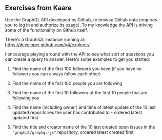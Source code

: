 Exercises from Kaare
--------------------

Use the GraphQL API developed by Github, to browse Github data
(requires you to log in and authorize its usage). To my knowledge the
API is driving some of the functionality on Github itself.

There's a GraphiQL instance running at: https://developer.github.com/v4/explorer/

I encourage playing around with the API to see what sort of questions
you can create a query to answer. Here's some examples to get you
started:


1. Find the name of the first 100 followers you have
   (if you have no followers you can always follow each other)

2. Find the name of the first 100 people you are following

3. Find the name of the first 10 followers of the first 10 people that are following you

4. Find the name (including owner) and time of latest update of the 10 last updated
   repositories the user has contributed to - ordered latest updated first

5. Find the title and creator name of the 10 last created open issues
   in the `"graphql/graphql-js"` repository, ordered latest created first

